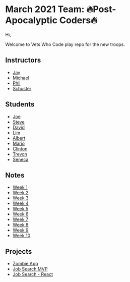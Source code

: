 # March 2021 Team: 🔥Post-Apocalyptic Coders🔥

Hi,

Welcome to Vets Who Code play repo for the new troops.

## Instructors

- [Jay](https://twitter.com/JeromeHardaway)
- [Michael](https://twitter.com/MuddyBootsCode)
- [Phil](https://www.linkedin.com/in/tenteromano/)
- [Schuster](https://www.linkedin.com/in/schuster-braun/)

## Students

- [Joe](https://twitter.com/joer71560650)
- [Steve](https://twitter.com/sa_lamoureux)
- [David](https://twitter.com/david_tetreau)
- [Lim](https://www.linkedin.com/in/sung-m-lim/)
- [Albert](https://twitter.com/djkalbert)
- [Mario](https://twitter.com/MarioDMitchell)
- [Clinton](https://twitter.com/ClintonHerndon3)
- [Trevon](https://twitter.com/Trey41741256)
- [Seneca](https://twitter.com/BrigadeChess)

## Notes

- [Week 1]()
- [Week 2]()
- [Week 3]()
- [Week 4]()
- [Week 5]()
- [Week 6]()
- [Week 7]()
- [Week 8]()
- [Week 9]()
- [Week 10]()

## Projects

- [Zombie App]()
- [Job Search MVP]()
- [Job Search - React]()
